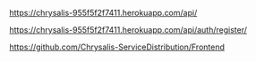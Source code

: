 https://chrysalis-955f5f2f7411.herokuapp.com/api/


https://chrysalis-955f5f2f7411.herokuapp.com/api/auth/register/


https://github.com/Chrysalis-ServiceDistribution/Frontend
